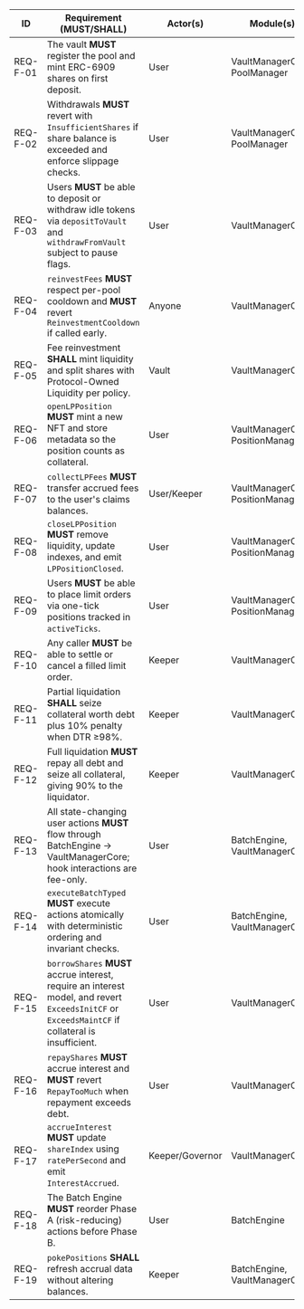| ID | Requirement (MUST/SHALL) | Actor(s) | Module(s) | Source(Line) |
|----|--------------------------|----------|-----------|--------------|
| REQ-F-01 | The vault **MUST** register the pool and mint ERC-6909 shares on first deposit. | User | VaultManagerCore, PoolManager | 05_Functional_Specs.md L7-L12 |
| REQ-F-02 | Withdrawals **MUST** revert with `InsufficientShares` if share balance is exceeded and enforce slippage checks. | User | VaultManagerCore, PoolManager | 05_Functional_Specs.md L14-L14 |
| REQ-F-03 | Users **MUST** be able to deposit or withdraw idle tokens via `depositToVault` and `withdrawFromVault` subject to pause flags. | User | VaultManagerCore | 05_Functional_Specs.md L18-L18 |
| REQ-F-04 | `reinvestFees` **MUST** respect per-pool cooldown and **MUST** revert `ReinvestmentCooldown` if called early. | Anyone | VaultManagerCore | 05_Functional_Specs.md L28-L28 |
| REQ-F-05 | Fee reinvestment **SHALL** mint liquidity and split shares with Protocol-Owned Liquidity per policy. | Vault | VaultManagerCore | 05_Functional_Specs.md L30-L34 |
| REQ-F-06 | `openLPPosition` **MUST** mint a new NFT and store metadata so the position counts as collateral. | User | VaultManagerCore, PositionManager | 05_Functional_Specs.md L79-L83 |
| REQ-F-07 | `collectLPFees` **MUST** transfer accrued fees to the user's claims balances. | User/Keeper | VaultManagerCore, PositionManager | 05_Functional_Specs.md L85-L85 |
| REQ-F-08 | `closeLPPosition` **MUST** remove liquidity, update indexes, and emit `LPPositionClosed`. | User | VaultManagerCore, PositionManager | 05_Functional_Specs.md L87-L87 |
| REQ-F-09 | Users **MUST** be able to place limit orders via one-tick positions tracked in `activeTicks`. | User | VaultManagerCore, PositionManager | 05_Functional_Specs.md L99-L106 |
| REQ-F-10 | Any caller **MUST** be able to settle or cancel a filled limit order. | Keeper | VaultManagerCore | 05_Functional_Specs.md L108-L112 |
| REQ-F-11 | Partial liquidation **SHALL** seize collateral worth debt plus 10% penalty when DTR ≥98%. | Keeper | VaultManagerCore | 05_Functional_Specs.md L124-L133 |
| REQ-F-12 | Full liquidation **MUST** repay all debt and seize all collateral, giving 90% to the liquidator. | Keeper | VaultManagerCore | 05_Functional_Specs.md L135-L140 |
| REQ-F-13 | All state-changing user actions **MUST** flow through BatchEngine → VaultManagerCore; hook interactions are fee-only. | User | BatchEngine, VaultManagerCore | 03_System_Architecture.md L31-L32 |
| REQ-F-14 | `executeBatchTyped` **MUST** execute actions atomically with deterministic ordering and invariant checks. | User | BatchEngine, VaultManagerCore | 05_07_Batch_Engine.md L18-L38 |
| REQ-F-15 | `borrowShares` **MUST** accrue interest, require an interest model, and revert `ExceedsInitCF` or `ExceedsMaintCF` if collateral is insufficient. | User | VaultManagerCore | 05_Functional_Specs.md L47-L54 |
| REQ-F-16 | `repayShares` **MUST** accrue interest and **MUST** revert `RepayTooMuch` when repayment exceeds debt. | User | VaultManagerCore | 05_Functional_Specs.md L60-L60 |
| REQ-F-17 | `accrueInterest` **MUST** update `shareIndex` using `ratePerSecond` and emit `InterestAccrued`. | Keeper/Governor | VaultManagerCore | 05_Functional_Specs.md L62-L63 |
| REQ-F-18 | The Batch Engine **MUST** reorder Phase A (risk-reducing) actions before Phase B. | User | BatchEngine | 05_07_Batch_Engine.md L37-L89 |
| REQ-F-19 | `pokePositions` **SHALL** refresh accrual data without altering balances. | Keeper | BatchEngine, VaultManagerCore | 05_07_Batch_Engine.md L1025-L1036 |
